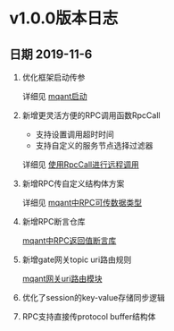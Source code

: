 # v1.0.0版本日志
## 日期 2019-11-6
1. 优化框架启动传参

	详细见
	[mqant启动](mqant启动)

2. 新增更灵活方便的RPC调用函数RpcCall

    + 支持设置调用超时时间
    + 支持自定义的服务节点选择过滤器

    详细见
    [使用RpcCall进行远程调用](https://github.com/liangdas/mqant/wiki/mqant%E4%B8%AD%E7%9A%84RPC#%E6%A8%A1%E5%9D%97rpc%E8%B0%83%E7%94%A8%E8%A7%84%E5%88%99)

3. 新增RPC传自定义结构体方案

    详细见
    [mqant中RPC可传数据类型](mqant中RPC可传数据类型)

4. 新增RPC断言仓库

    [mqant中RPC返回值断言库](https://github.com/liangdas/mqant/wiki/mqant%E4%B8%AD%E7%9A%84RPC#rpc%E8%BF%94%E5%9B%9E%E7%BB%93%E6%9E%9C%E6%96%AD%E8%A8%80)

5. 新增gate网关topic uri路由规则

    [mqant网关uri路由模块](mqant网关uri路由模块)

6. 优化了session的key-value存储同步逻辑
7. RPC支持直接传protocol buffer结构体
	